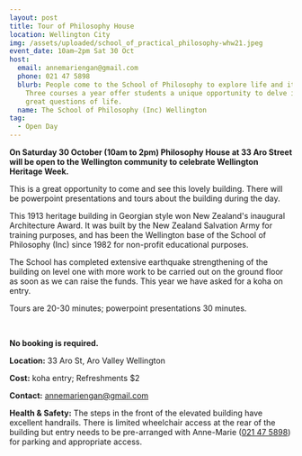 ```yaml
---
layout: post
title: Tour of Philosophy House
location: Wellington City
img: /assets/uploaded/school_of_practical_philosophy-whw21.jpeg
event_date: 10am–2pm Sat 30 Oct
host:
  email: annemariengan@gmail.com
  phone: 021 47 5898
  blurb: People come to the School of Philosophy to explore life and its meaning.
    Three courses a year offer students a unique opportunity to delve into the
    great questions of life.
  name: The School of Philosophy (Inc) Wellington
tag:
  - Open Day
---
```

**On Saturday 30 October (10am to 2pm) Philosophy House at 33 Aro Street will be open to the Wellington community to celebrate Wellington Heritage Week.** 

This is a great opportunity to come and see this lovely building. There will be powerpoint presentations and tours about the building during the day. 

This 1913 heritage building in Georgian style won New Zealand's inaugural Architecture Award. It was built by the New Zealand Salvation Army for training purposes, and has been the Wellington base of the School of Philosophy (Inc) since 1982 for non-profit educational purposes. 

The School has completed extensive earthquake strengthening of the building on level one with more work to be carried out on the ground floor as soon as we can raise the funds. This year we have asked for a koha on entry.

Tours are 20-30 minutes; powerpoint presentations 30 minutes.

<br>

**No booking is required.**

**Location:** 33 Aro St, Aro Valley Wellington

**Cost:** koha entry; Refreshments $2

**Contact:** [annemariengan@gmail.com](mailto:annemariengan@gmail.com)

**Health & Safety:** The steps in the front of the elevated building have excellent handrails. There is limited wheelchair access at the rear of the building but entry needs to be pre-arranged with Anne-Marie ([021 47 5898](tel:021475898)) for parking and appropriate access.
